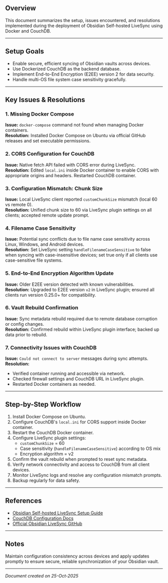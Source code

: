 

## Overview
This document summarizes the setup, issues encountered, and resolutions implemented during the deployment of Obsidian Self-hosted LiveSync using Docker and CouchDB.

---

## Setup Goals
- Enable secure, efficient syncing of Obsidian vaults across devices.
- Use Dockerized CouchDB as the backend database.
- Implement End-to-End Encryption (E2EE) version 2 for data security.
- Handle multi-OS file system case sensitivity gracefully.

---

## Key Issues & Resolutions

### 1. Missing Docker Compose
**Issue:** `docker-compose` command not found when managing Docker containers.  
**Resolution:** Installed Docker Compose on Ubuntu via official GitHub releases and set executable permissions.

### 2. CORS Configuration for CouchDB
**Issue:** Native fetch API failed with CORS error during LiveSync.  
**Resolution:** Edited `local.ini` inside Docker container to enable CORS with appropriate origins and headers. Restarted CouchDB container.

### 3. Configuration Mismatch: Chunk Size
**Issue:** Local LiveSync client reported `customChunkSize` mismatch (local 60 vs remote 0).  
**Resolution:** Unified chunk size to 60 via LiveSync plugin settings on all clients; accepted remote update prompt.

### 4. Filename Case Sensitivity
**Issue:** Potential sync conflicts due to file name case sensitivity across Linux, Windows, and Android devices.  
**Resolution:** Set LiveSync setting `handleFilenameCaseSensitive` to false when syncing with case-insensitive devices; set true only if all clients use case-sensitive file systems.

### 5. End-to-End Encryption Algorithm Update
**Issue:** Older E2EE version detected with known vulnerabilities.  
**Resolution:** Upgraded to E2EE version `v2` in LiveSync plugin; ensured all clients run version 0.25.0+ for compatibility.

### 6. Vault Rebuild Confirmation
**Issue:** Sync metadata rebuild required due to remote database corruption or config changes.  
**Resolution:** Confirmed rebuild within LiveSync plugin interface; backed up data prior to rebuild.

### 7. Connectivity Issues with CouchDB
**Issue:** `Could not connect to server` messages during sync attempts.  
**Resolution:**  
- Verified container running and accessible via network.  
- Checked firewall settings and CouchDB URL in LiveSync plugin.  
- Restarted Docker containers as needed.

---

## Step-by-Step Workflow

1. Install Docker Compose on Ubuntu.
2. Configure CouchDB's `local.ini` for CORS support inside Docker container.
3. Restart the CouchDB Docker container.
4. Configure LiveSync plugin settings:  
   - `customChunkSize` = 60  
   - Case sensitivity (`handleFilenameCaseSensitive`) according to OS mix  
   - Encryption algorithm = v2
5. Confirm the vault rebuild when prompted to reset sync metadata.
6. Verify network connectivity and access to CouchDB from all client devices.
7. Monitor LiveSync logs and resolve any configuration mismatch prompts.
8. Backup regularly for data safety.

---

## References
- [Obsidian Self-hosted LiveSync Setup Guide](https://dev.to/lightningdev123/how-to-set-up-a-self-hosted-obsidian-sync-server-hcn)  
- [CouchDB Configuration Docs](https://docs.couchdb.org/en/stable/config/index.html)  
- [Official Obsidian LiveSync GitHub](https://github.com/vrtmrz/obsidian-livesync)  

---

## Notes
Maintain configuration consistency across devices and apply updates promptly to ensure secure, reliable synchronization of your Obsidian vault.

---

*Document created on 25-Oct-2025*
